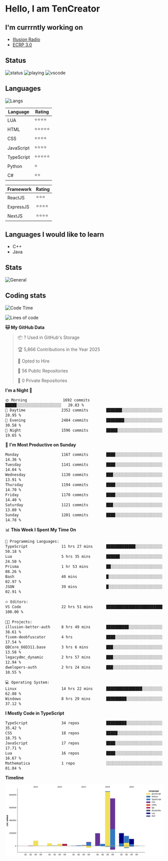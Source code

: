 # Hello, I am TenCreator

## I'm currrntly working on
- [Illusion Radio](https://illusionradio.co.uk/)
- [ECRP 3.0](http://github.com/Emerald-Coast-Roleplay/)

## Status
![status](https://api.statusbadges.me/badge/status/518334475038359555?simple=true&style=for-the-badge)
![playing](https://api.statusbadges.me/badge/playing/518334475038359555?style=for-the-badge)
![vscode](https://api.statusbadges.me/badge/vscode/518334475038359555?style=for-the-badge)

## Languages
![Langs](https://github-readme-stats.vercel.app/api/top-langs/?username=tencreator&layout=compact&theme=radical)


|Language|Rating|
|--------|------|
|LUA|⭐️⭐️⭐️⭐️|
|HTML|⭐️⭐️⭐️⭐️⭐️|
|CSS|⭐️⭐️⭐️⭐️|
|JavaScript|⭐️⭐️⭐️⭐️|
|TypeScript|⭐️⭐️⭐️⭐️⭐️|
|Python|⭐️|
|C#|⭐️⭐️ |

|Framework|Rating|
|--------|------|
|ReactJS|⭐️⭐️⭐|
|ExpressJS|⭐️⭐️⭐️⭐️|
|NextJS|⭐️⭐️⭐⭐️|

## Languages I would like to learn
- C++
- Java

## Stats
![General](https://github-readme-stats.vercel.app/api?username=tencreator&show_icons=true&theme=radical)

## Coding stats

<!--START_SECTION:waka-->
![Code Time](http://img.shields.io/badge/Code%20Time-737%20hrs%2048%20mins-blue)

![Lines of code](https://img.shields.io/badge/From%20Hello%20World%20I%27ve%20Written-2.6%20million%20lines%20of%20code-blue)

**🐱 My GitHub Data** 

> 📦 ? Used in GitHub's Storage 
 > 
> 🏆 5,866 Contributions in the Year 2025
 > 
> 💼 Opted to Hire
 > 
> 📜 56 Public Repositories 
 > 
> 🔑 0 Private Repositories 
 > 
**I'm a Night 🦉** 

```text
🌞 Morning                1692 commits        █████░░░░░░░░░░░░░░░░░░░░   20.83 % 
🌆 Daytime                2352 commits        ███████░░░░░░░░░░░░░░░░░░   28.95 % 
🌃 Evening                2484 commits        ████████░░░░░░░░░░░░░░░░░   30.58 % 
🌙 Night                  1596 commits        █████░░░░░░░░░░░░░░░░░░░░   19.65 % 
```
📅 **I'm Most Productive on Sunday** 

```text
Monday                   1167 commits        ████░░░░░░░░░░░░░░░░░░░░░   14.36 % 
Tuesday                  1141 commits        ████░░░░░░░░░░░░░░░░░░░░░   14.04 % 
Wednesday                1130 commits        ███░░░░░░░░░░░░░░░░░░░░░░   13.91 % 
Thursday                 1194 commits        ████░░░░░░░░░░░░░░░░░░░░░   14.70 % 
Friday                   1170 commits        ████░░░░░░░░░░░░░░░░░░░░░   14.40 % 
Saturday                 1121 commits        ███░░░░░░░░░░░░░░░░░░░░░░   13.80 % 
Sunday                   1201 commits        ████░░░░░░░░░░░░░░░░░░░░░   14.78 % 
```


📊 **This Week I Spent My Time On** 

```text
💬 Programming Languages: 
TypeScript               11 hrs 27 mins      █████████████░░░░░░░░░░░░   50.18 % 
Lua                      5 hrs 35 mins       ██████░░░░░░░░░░░░░░░░░░░   24.50 % 
Prisma                   1 hr 53 mins        ██░░░░░░░░░░░░░░░░░░░░░░░   08.26 % 
Bash                     40 mins             █░░░░░░░░░░░░░░░░░░░░░░░░   02.97 % 
JSON                     39 mins             █░░░░░░░░░░░░░░░░░░░░░░░░   02.91 % 

🔥 Editors: 
VS Code                  22 hrs 51 mins      █████████████████████████   100.00 % 

🐱‍💻 Projects: 
illusion-better-auth     8 hrs 49 mins       ██████████░░░░░░░░░░░░░░░   38.61 % 
fivem-deobfuscator       4 hrs               ████░░░░░░░░░░░░░░░░░░░░░   17.54 % 
QBCore_66D311.base       3 hrs 6 mins        ███░░░░░░░░░░░░░░░░░░░░░░   13.58 % 
legacydmc_dynamic        2 hrs 57 mins       ███░░░░░░░░░░░░░░░░░░░░░░   12.94 % 
dwelopers-auth           2 hrs 24 mins       ███░░░░░░░░░░░░░░░░░░░░░░   10.55 % 

💻 Operating System: 
Linux                    14 hrs 22 mins      ████████████████░░░░░░░░░   62.88 % 
Windows                  8 hrs 29 mins       █████████░░░░░░░░░░░░░░░░   37.12 % 
```

**I Mostly Code in TypeScript** 

```text
TypeScript               34 repos            █████████░░░░░░░░░░░░░░░░   35.42 % 
CSS                      18 repos            █████░░░░░░░░░░░░░░░░░░░░   18.75 % 
JavaScript               17 repos            ████░░░░░░░░░░░░░░░░░░░░░   17.71 % 
Lua                      16 repos            ████░░░░░░░░░░░░░░░░░░░░░   16.67 % 
Mathematica              1 repo              ░░░░░░░░░░░░░░░░░░░░░░░░░   01.04 % 
```



**Timeline**

![Lines of Code chart](https://raw.githubusercontent.com/tencreator/tencreator/main/assets/bar_graph.png)


<!--END_SECTION:waka-->
